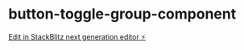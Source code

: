 # button-toggle-group-component

[Edit in StackBlitz next generation editor ⚡️](https://stackblitz.com/~/github.com/mgonzasu13/button-toggle-group-component)